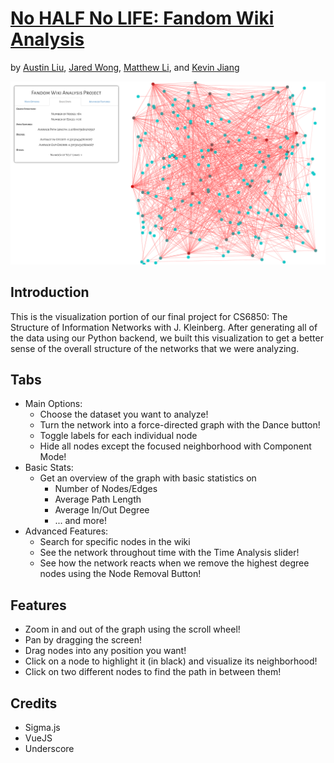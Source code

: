 # [No HALF No LIFE: Fandom Wiki Analysis](https://MattLi96.github.io/noHALFnoLIFE/)
by [Austin Liu](https://github.com/aliu139), [Jared Wong](https://github.com/techlover10), [Matthew Li](https://github.com/MattLi96), and [Kevin Jiang](https://github.com/kzj1995)

![Example of Web App](./newUI.png)

## Introduction
This is the visualization portion of our final project for CS6850: The Structure of Information Networks with J. Kleinberg. After generating all of the data using our Python backend, we built this visualization to get a better sense of the overall structure of the networks that we were analyzing. 

## Tabs
* Main Options:
    * Choose the dataset you want to analyze!
    * Turn the network into a force-directed graph with the Dance button!
    * Toggle labels for each individual node
    * Hide all nodes except the focused neighborhood with Component Mode!
* Basic Stats:
    * Get an overview of the graph with basic statistics on 
        * Number of Nodes/Edges
        * Average Path Length
        * Average In/Out Degree
        * ... and more!
* Advanced Features:
    * Search for specific nodes in the wiki
    * See the network throughout time with the Time Analysis slider!
    * See how the network reacts when we remove the highest degree nodes using the Node Removal Button!

## Features
* Zoom in and out of the graph using the scroll wheel!
* Pan by dragging the screen!
* Drag nodes into any position you want!
* Click on a node to highlight it (in black) and visualize its neighborhood!
* Click on two different nodes to find the path in between them!

## Credits
* Sigma.js
* VueJS
* Underscore
